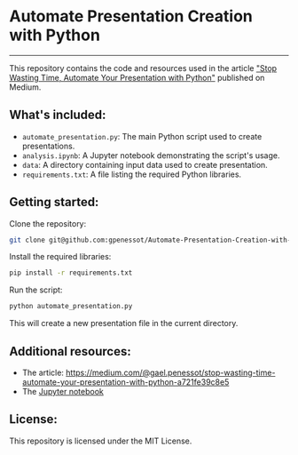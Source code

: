 # Automate Presentation Creation with Python
---

This repository contains the code and resources used in the article ["Stop Wasting Time, Automate Your Presentation with Python"](https://medium.com/@gael.penessot/stop-wasting-time-automate-your-presentation-with-python-a721fe39c8e5) published on Medium.

## What's included:

* `automate_presentation.py`: The main Python script used to create presentations.
* `analysis.ipynb`: A Jupyter notebook demonstrating the script's usage.
* `data`: A directory containing input data used to create presentation.
* `requirements.txt`: A file listing the required Python libraries.

## Getting started:

Clone the repository:

```bash
git clone git@github.com:gpenessot/Automate-Presentation-Creation-with-Python.git
```

Install the required libraries:
```bash
pip install -r requirements.txt
```

Run the script:

```bash
python automate_presentation.py
```

This will create a new presentation file in the current directory.

## Additional resources:

* The article: https://medium.com/@gael.penessot/stop-wasting-time-automate-your-presentation-with-python-a721fe39c8e5
* The [Jupyter notebook](./analysis.ipynb)

## License:

This repository is licensed under the MIT License.
